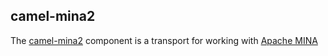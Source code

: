 ## camel-mina2

The [camel-mina2](http://camel.apache.org/mina2.html) component is a transport for working with [Apache MINA](http://mina.apache.org/)
